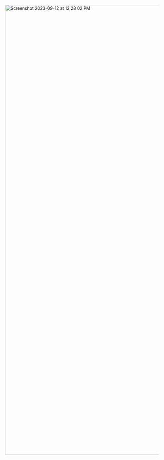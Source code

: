 <img width="1469" alt="Screenshot 2023-09-12 at 12 28 02 PM" src="https://github.com/phantom339/Web-Devlopment-journey_css/assets/98012750/c7c7d1a2-2e5b-4e59-b3d2-2de1a9ce810b">

